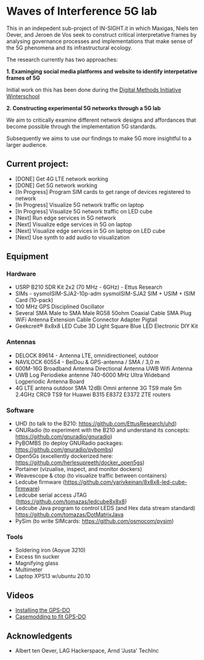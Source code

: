 # Waves of Interference 5G lab

This in an indepedent sub-project of IN-SIGHT.it in which Maxigas, Niels ten Oever, and Jeroen de Vos seek to construct critical interpretative frames by analysing governance processes and implementations that make sense of the 5G phenomena and its infrastructural ecology.

The research currently has two approaches:

**1. Examinging social media platforms and website to identify interpetative frames of 5G**
  
  Initial work on this has been done during the [Digital Methods Initiative Winterschool](https://wiki.digitalmethods.net/Dmi/WinterSchool2021Infodemic5G)
    
**2. Constructing experimental 5G networks through a 5G lab**
  
  We aim to critically examine different network designs and affordances that become possible through the implementation 5G standards. 
  
  Subsequently we aims to use our findings to make 5G more insightful to a larger audience.
  
## Current project:
  - [DONE] Get 4G LTE network working
  - [DONE] Get 5G network working
  - [In Progress] Program SIM cards to get range of devices registered to network
  - [In Progress] Visualize 5G network traffic on laptop
  - [In Progress] Visualize 5G network traffic on LED cube
  - [Next] Run edge services in 5G network
  - [Next] Visualize edge services in 5G on laptop
  - [Next] Visualize edge services in 5G on laptop on LED cube
  - [Next] Use synth to add audio to visualization

## Equipment
    
### Hardware
  - USRP B210 SDR Kit 2x2 (70 MHz - 6GHz) - Ettus Research
  - SIMs - sysmoISIM-SJA2-10p-adm sysmoISIM-SJA2 SIM + USIM + ISIM Card (10-pack)
  - 100 MHz GPS Disciplined Oscillator
  - Several SMA Male to SMA Male RG58 50ohm Coaxial Cable SMA Plug WiFi Antenna Extension Cable Connector Adapter Pigtail
  - Geekcreit® 8x8x8 LED Cube 3D Light Square Blue LED Electronic DIY Kit

### Antennas
  - DELOCK 89614 - Antenna LTE, omnidirectioneel, outdoor
  - NAVILOCK 60554 - BeiDou & GPS-antenna / SMA / 3,0 m
  - 600M-16G Broadband Antenna Directional Antenna UWB Wifi Antenna
  - UWB Log Periodieke antenne 740-6000 MHz Ultra Wideband Logperiodic Antenna Board
  - 4G LTE antena outdoor SMA 12dBi Omni antenne 3G TS9 male 5m 2.4GHz CRC9 TS9 for Huawei B315 E8372 E3372 ZTE routers

### Software
  - UHD (to talk to the B210: https://github.com/EttusResearch/uhd)
  - GNURadio (to experiment with the B210 and understand its concepts: https://github.com/gnuradio/gnuradio)
  - PyBOMBS (to deploy GNURadio packages: https://github.com/gnuradio/pybombs)
  - Open5Gs (excellently dockerized here: https://github.com/herlesupreeth/docker_open5gs)
  - Portainer (vizualise, inspect, and monitor dockers)
  - Weavescope & ctop (to visualize traffic between containers)
  - Ledcube firmware (https://github.com/yarivkeinan/8x8x8-led-cube-firmware)
  - Ledcube serial access JTAG (https://github.com/tomazas/ledcube8x8x8)
  - Ledcube Java program to control LEDS (and Hex data stream standard) https://github.com/tomazas/DotMatrixJava
  - PySim (to write SIMcards: https://github.com/osmocom/pysim)

### Tools
  - Soldering iron (Aoyue 3210)
  - Excess tin sucker
  - Magnifying glass
  - Multimeter
  - Laptop XPS13 w/ubuntu 20.10

## Videos
  - [Installing the GPS-DO](https://www.youtube.com/watch?v=HrnWpnW-Gfg)
  - [Casemodding to fit GPS-DO](https://www.youtube.com/watch?v=V1i42qqgNYY)

## Acknowledgents
  - Albert ten Oever, LAG Hackerspace, Arnd 'Justa' TechInc

  
